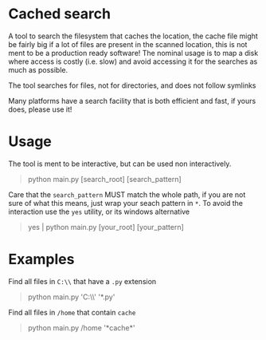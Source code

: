 # Cached search
A tool to search the filesystem that caches the location, the cache file might be fairly big if a lot of files are present in the scanned location, this is not ment to be a production ready software! The nominal usage is to map a disk where access is costly (i.e. slow) and avoid accessing it for the searches as much as possible. 

The tool searches for files, not for directories, and does not follow symlinks

Many platforms have a search facility that is both efficient and fast, if yours does, please use it! 

# Usage
The tool is ment to be interactive, but can be used non interactively.

> python main.py [search_root] [search_pattern]

Care that the `search_pattern` MUST match the whole path, if you are not sure of what this means, just wrap your seach pattern in `*`.
To avoid the interaction use the `yes` utility, or its windows alternative

> yes | python main.py [your_root] [your_pattern]

# Examples

Find all files in `C:\\` that have a `.py` extension

> python main.py 'C:\\\\' '\*.py'

Find all files in `/home` that contain `cache`

> python main.py /home '\*cache\*'
